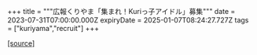 +++
title = """広報くりやま「集まれ！Kuriっ子アイドル」募集"""
date = 2023-07-31T07:00:00.000Z
expiryDate = 2025-01-07T08:24:27.727Z
tags = ["kuriyama","recruit"]
+++


[[source]](https://www.town.kuriyama.hokkaido.jp/site/koho/23257.html)
